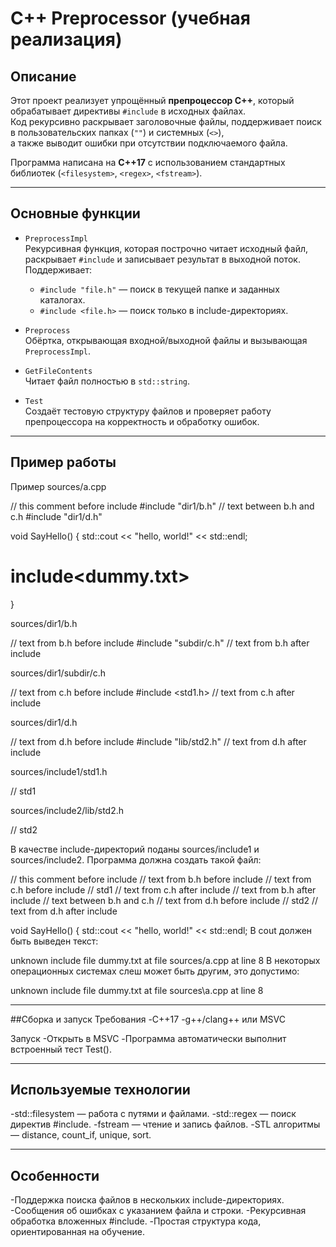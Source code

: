 # C++ Preprocessor (учебная реализация)

## Описание
Этот проект реализует упрощённый **препроцессор C++**, который обрабатывает директивы `#include` в исходных файлах.  
Код рекурсивно раскрывает заголовочные файлы, поддерживает поиск в пользовательских папках (`""`) и системных (`<>`),  
а также выводит ошибки при отсутствии подключаемого файла.  

Программа написана на **C++17** с использованием стандартных библиотек (`<filesystem>`, `<regex>`, `<fstream>`).

---

## Основные функции

- `PreprocessImpl`  
  Рекурсивная функция, которая построчно читает исходный файл, раскрывает `#include` и записывает результат в выходной поток.  
  Поддерживает:
  - `#include "file.h"` — поиск в текущей папке и заданных каталогах.
  - `#include <file.h>` — поиск только в include-директориях.

- `Preprocess`  
  Обёртка, открывающая входной/выходной файлы и вызывающая `PreprocessImpl`.

- `GetFileContents`  
  Читает файл полностью в `std::string`.

- `Test`  
  Создаёт тестовую структуру файлов и проверяет работу препроцессора на корректность и обработку ошибок.

---

## Пример работы

Пример
sources/a.cpp

  // this comment before include
  #include "dir1/b.h"
  // text between b.h and c.h
  #include "dir1/d.h"

  void SayHello() {
      std::cout << "hello, world!" << std::endl;
  #   include<dummy.txt>
  }
   
sources/dir1/b.h

  // text from b.h before include
  #include "subdir/c.h"
  // text from b.h after include
   
sources/dir1/subdir/c.h

  // text from c.h before include
  #include <std1.h>
  // text from c.h after include
   
sources/dir1/d.h

  // text from d.h before include
  #include "lib/std2.h"
  // text from d.h after include
   
sources/include1/std1.h

  // std1
   
sources/include2/lib/std2.h

  // std2
   
В качестве include-директорий поданы sources/include1 и sources/include2. Программа должна создать такой файл:

// this comment before include
// text from b.h before include
// text from c.h before include
// std1
// text from c.h after include
// text from b.h after include
// text between b.h and c.h
// text from d.h before include
// std2
// text from d.h after include

void SayHello() {
    std::cout << "hello, world!" << std::endl; 
В cout должен быть выведен текст:

unknown include file dummy.txt at file sources/a.cpp at line 8 
В некоторых операционных системах слеш может быть другим, это допустимо:

unknown include file dummy.txt at file sources\a.cpp at line 8 

---

##Сборка и запуск
Требования
-C++17
-g++/clang++ или MSVC

Запуск
-Открыть в MSVC
-Программа автоматически выполнит встроенный тест Test().

---

## Используемые технологии

-std::filesystem — работа с путями и файлами.
-std::regex — поиск директив #include.
-fstream — чтение и запись файлов.
-STL алгоритмы — distance, count_if, unique, sort.

---

## Особенности

-Поддержка поиска файлов в нескольких include-директориях.
-Сообщения об ошибках с указанием файла и строки.
-Рекурсивная обработка вложенных #include.
-Простая структура кода, ориентированная на обучение.
